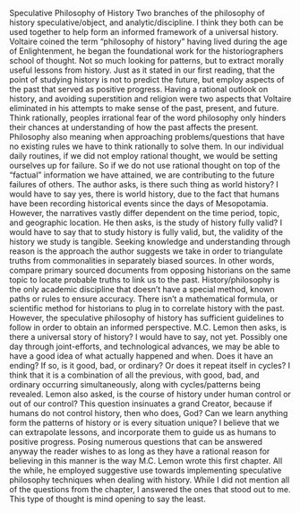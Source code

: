 Speculative Philosophy of History
Two branches of the philosophy of history speculative/object, and analytic/discipline. I think they both can be used together to help form an informed framework of a universal history. Voltaire coined the term “philosophy of history” having lived during the age of Enlightenment, he began the foundational work for the historiographers school of thought. Not so much looking for patterns, but to extract morally useful lessons from history. Just as it stated in our first reading, that the point of studying history is not to predict the future, but employ aspects of the past that served as positive progress. Having a rational outlook on history, and avoiding superstition and religion were two aspects that Voltaire eliminated in his attempts to make sense of the past, present, and future. 
Think rationally, peoples irrational fear of the word philosophy only hinders their chances at understanding of how the past affects the present. Philosophy also meaning when approaching problems/questions that have no existing rules we have to think rationally to solve them. In our individual daily routines, if we did not employ rational thought, we would be setting ourselves up for failure. So if we do not use rational thought on top of the “factual” information we have attained, we are contributing to the future failures of others. 
The author asks, is there such thing as world history? I would have to say yes, there is world history, due to the fact that humans have been recording historical events since the days of Mesopotamia. However, the narratives vastly differ dependent on the time period, topic, and geographic location. He then asks, is the study of history fully valid? I would have to say that to study history is fully valid, but, the validity of the history we study is tangible. Seeking knowledge and understanding through reason is the approach the author suggests we take in order to triangulate truths from commonalities in separately biased sources. In other words, compare primary sourced documents from opposing historians on the same topic to locate probable truths to link us to the past. 
History/philosophy is the only academic discipline that doesn’t have a special method, known paths or rules to ensure accuracy. There isn’t a mathematical formula, or scientific method for historians to plug in to correlate history with the past. However, the speculative philosophy of history has sufficient guidelines to follow in order to obtain an informed perspective. 
M.C. Lemon then asks, is there a universal story of history? I would have to say, not yet. Possibly one day through joint-efforts, and technological advances, we may be able to have a good idea of what actually happened and when. Does it have an ending? If so, is it good, bad, or ordinary? Or does it repeat itself in cycles? I think that it is a combination of all the previous, with good, bad, and ordinary occurring simultaneously, along with cycles/patterns being revealed. 
Lemon also asked, is the course of history under human control or out of our control? This question insinuates a grand Creator, because if humans do not control history, then who does, God? Can we learn anything form the patterns of history or is every situation unique? I believe that we can extrapolate lessons, and incorporate them to guide us as humans to positive progress. 
Posing numerous questions that can be answered anyway the reader wishes to as long as they have a rational reason for believing in this manner is the way M.C. Lemon wrote this first chapter. All the while, he employed suggestive use towards implementing speculative philosophy techniques when dealing with history. While I did not mention all of the questions from the chapter, I answered the ones that stood out to me. This type of thought is mind opening to say the least. 



